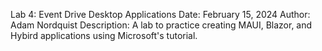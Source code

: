 Lab 4: Event Drive Desktop Applications
Date: February 15, 2024 
Author: Adam Nordquist 
Description: A lab to practice creating MAUI, Blazor, and Hybird applications using Microsoft's tutorial.
